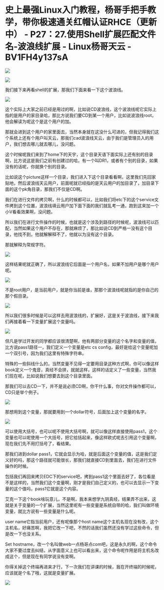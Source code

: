 # 史上最强Linux入门教程，杨哥手把手教学，带你极速通关红帽认证RHCE（更新中） - P27：27.使用Shell扩展匹配文件名-波浪线扩展 - Linux杨哥天云 - BV1FH4y137sA

![](img/f09612220dd25f9c93efb59e7e02352c_0.png)

![](img/f09612220dd25f9c93efb59e7e02352c_1.png)

我们接下来再看shell的扩展，那我们下面来看一下这个波浪线。

![](img/f09612220dd25f9c93efb59e7e02352c_3.png)

这个实际上大家之前已经是用过的啊，比如说CD波浪线，这个波浪线呢它实际上指的是用户的家目录哈，那比方说我们要CD到某一个用户，比如说波浪线root，他会解读为呢这个是这个用户的加。

那就会进到这个用户的家里面去，当然本身就在这没什么可进的，但我记得我们这个系统上还有个用户叫天云，那我们cad波浪线天云，由于我们是管理员入的用户，我们想去哪儿就去哪儿，没问题。

这个时候呢我们来到了home下的天宇，这个目录天语下面实际上还有别的目录啊，比方说这是我们之前有创建过的哈，有一个叫DR1，或者有个别的目录，如果没有的话呢，你就换个别的目录。

比如说这个picture这样一个目录，我们进入下这个目录看看啊，这里我们先回家贴地，然后波浪线天云用户，前面呢就已经指的是天云用户的加目录了，加目录下面的这个pk角目录，那我们不仅是CD啊。

我们在进行文件的拷贝啊，什么的时候都可以，比如我们将etc下的这个service文件拷到这个位置，波浪线填云用户加下面下面的我们就乱考一通，跑到这来加一个小V看看效果啊，没问题。

所以我们在进行文件操作的时候，也就是这个涉及到路径的时候呢，波浪线可以匹配，当然如果这个用户不存在，那就麻烦了，那比如说CD到严格一没有这个目录，他找不到，他就解解释不了，他就以为没有这个目录。

那就解释为常规字符。

![](img/f09612220dd25f9c93efb59e7e02352c_5.png)

这样结果呢就正确了，所以波浪线它后面是一个用户名，如果不加用户是哪个用户呢。

![](img/f09612220dd25f9c93efb59e7e02352c_7.png)

不是root用户，是当前用户，就是你当前是谁，那那个波浪线呢就指的是你自己的那个假目录。

![](img/f09612220dd25f9c93efb59e7e02352c_9.png)

所以我们很多时候是可以这样去用波浪线的，扩展好，这是关于波浪线，接下来我们再接着看一下变量扩展这个变量吗。



![](img/f09612220dd25f9c93efb59e7e02352c_11.png)

但凡是学过开发的同学都应该很清楚啊，他有两部分变量的这个名字和变量的值，比方说pass1路径一，我们定义一个变量是etc cs config，最好是给这个变量呢加一个双引号，因为我们这里有特殊字符串。

特殊的一些斜线什么的，当然变量不见得一定要用目录这种方式啊，你可以像这样book定义一个鬼音，真经不会拼，就就这样，这样的话定义了一些变量，当然我们现在呢，比如说我们想要去到这个目录里面。

那我们可以去CD一下，并不是说必须CD啊，你干什么事，你对文件操作都可以，CD只是举个例子。

![](img/f09612220dd25f9c93efb59e7e02352c_13.png)

那想用到这个变量，那就要用到一个dollar符号，后面加上这个变量的名字。

![](img/f09612220dd25f9c93efb59e7e02352c_15.png)

可以使用大括号，也可以呢不使用大括号啊，就可以像这样直接使用pass1，这个变量也可以呢使用一个大括号，把它给括起来，像这样欧式呢去引用这个变量啊，现在我们先不用打括号了，看结果。

那我们进到dollar pass1，它就会显示为哈，就是后面这个变量的值，这是我们定义好的吗，那这个路径就可能很长，那我们就直接CD到里面去，我们在进行文件操作的时候。

包括我们再回来拷贝EDC下的service吧，拷到pass1这个里面去好了，各位看是不是这样的，当然我们这个变量啊，刚才是我们自己定义的，也可以去显示一下变量的这个值吗，pass1它就是这个内容。

艾克一下这个book啥玩意儿，不是啊，我本来想学九阴真经，结果弄不出来，这就是关于变量的一个扩展，当然这里呢有一些变量是系统自带的哈，我们叫做环境变量，就比方说有一些变量是什么呢。

user name它指当前用户，还有呢像那个host name这个主机名现在没有改，这个主机名，好痛苦啊，我把它改一下吧，不然的话我们虽然还没有学过这些命令，但是改一下也没关系。

Set hostname，改一个名叫做web一点杨哥点com吧，这是永久的啊，这个命令大家不要过度去纠结，从字面意义上也可以看出来，这个命令呢作用是将主机名改成这个，但是现在有同学说没有变啊。

你得关掉这个终端再进来才行，下一次我们在讲课的时候，我在开终端的时候呢，应该就是个名了哦，这就是变量扩展。



![](img/f09612220dd25f9c93efb59e7e02352c_17.png)